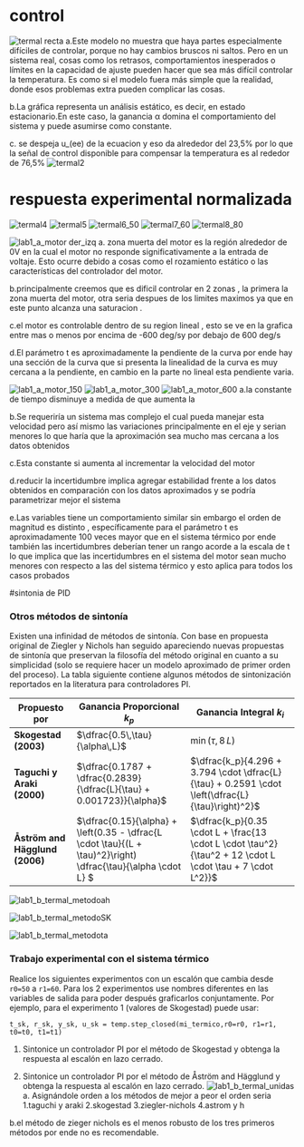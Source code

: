 # control

![termal recta](https://github.com/user-attachments/assets/0c3858fe-15f0-4dcc-89b9-bb427df5d2f5)
a.Este modelo no muestra que haya partes especialmente difíciles de controlar, porque no hay cambios bruscos ni saltos. Pero en un sistema real, cosas como los retrasos, comportamientos inesperados o límites en la capacidad de ajuste pueden hacer que sea más difícil controlar la temperatura. Es como si el modelo fuera más simple que la realidad, donde esos problemas extra pueden complicar las cosas.

b.La gráfica representa un análisis estático, es decir, en estado estacionario.En este caso, la ganancia α domina el comportamiento del sistema y puede asumirse como constante.

c. se despeja u_(ee) de la ecuacion y eso da alrededor del 23,5% por lo que la señal de control disponible para compensar la temperatura es al rededor de 76,5%
![termal2](https://github.com/user-attachments/assets/ba50a638-39fd-43c7-b68b-4ac3f9fa4254)
#  respuesta experimental normalizada
![termal4](https://github.com/user-attachments/assets/a129d094-fab7-4dc4-8a3e-d2a5f4c187bb)
![termal5](https://github.com/user-attachments/assets/8a928872-a26e-46ad-8b2d-8c562c6a5ea7)
![termal6_50](https://github.com/user-attachments/assets/cde16d27-3571-4c6c-a9fb-c20238badfd8)
![termal7_60](https://github.com/user-attachments/assets/535d973c-16bf-4f12-b8e9-54aed0e9b29e)
![termal8_80](https://github.com/user-attachments/assets/e8fe5bb9-52d6-4992-9dae-4dfbeda7a750)


![lab1_a_motor der_izq](https://github.com/user-attachments/assets/6718b32a-3ffe-41bd-a95f-c8d27b96e564)
a. zona muerta del motor es la región alrededor de 0V en la cual el motor no responde significativamente a la entrada de voltaje. Esto ocurre debido a cosas como el rozamiento estático o las características del controlador del motor.

b.principalmente creemos que es dificil controlar en 2 zonas , la primera la zona muerta del motor, otra seria despues de los limites maximos ya que en este punto alcanza una saturacion .

c.el motor es controlable dentro de su region lineal , esto se ve en la grafica entre mas o menos por encima de  -600 deg/sy por debajo de  600 deg/s

d.El parámetro t es aproximadamente la pendiente de la curva por ende hay una sección de la curva que si presenta la linealidad de la curva  es muy cercana a la pendiente, en cambio en la parte no lineal esta pendiente varia.

![lab1_a_motor_150](https://github.com/user-attachments/assets/c5554036-175f-4321-bcef-c7ec1441da94)
![lab1_a_motor_300](https://github.com/user-attachments/assets/7c7da14a-2c32-44a6-b3ab-7337b853ca2f)
![lab1_a_motor_600](https://github.com/user-attachments/assets/7f0dc7d4-1b1e-417b-8fc0-85aedf53835a)
a.la constante de tiempo disminuye a medida de que aumenta la 

b.Se requeriría un sistema mas complejo el cual pueda manejar esta velocidad pero así mismo las variaciones principalmente en el eje y serian menores lo que haría que la aproximación sea mucho mas cercana a los datos obtenidos

c.Esta constante si aumenta al incrementar la velocidad del motor

d.reducir la incertidumbre implica agregar estabilidad frente a los datos obtenidos en comparación con los datos aproximados y se podría parametrizar mejor el sistema 

e.Las variables tiene un comportamiento similar sin embargo el orden de magnitud es distinto , específicamente para el parámetro t es aproximadamente 100 veces mayor que en el sistema térmico por ende también las incertidumbres deberían tener un rango acorde a la escala de t lo que implica que las incertidumbres en el sistema del motor sean mucho menores con respecto a las del sistema térmico y esto aplica para todos los casos probados


#sintonia de PID
### Otros métodos de sintonía 

Existen una infinidad de métodos de sintonía. Con base en propuesta original de Ziegler y Nichols han seguido apareciendo nuevas propuestas de sintonía que preservan la filosofía del método original en cuanto a su simplicidad (solo se requiere hacer un modelo aproximado de primer orden del proceso). La tabla siguiente contiene algunos métodos de sintonización reportados en la literatura para controladores PI.

| **Propuesto por** | **Ganancia Proporcional** $k_p$                | **Ganancia Integral** $k_i$                | 
|-------------------------|------------------------------------------------|--------------------------------------------|
| **Skogestad (2003)**           |   $\dfrac{0.5\,\tau}{\alpha\,L}$   | $\min(\tau, 8\,L)$ |
| **Taguchi y Araki (2000)**           |   $\dfrac{0.1787 + \dfrac{0.2839}{\dfrac{L}{\tau} + 0.001723}}{\alpha}$  | $\dfrac{k_p}{4.296 + 3.794 \cdot \dfrac{L}{\tau} + 0.2591 \cdot \left(\dfrac{L}{\tau}\right)^2}$|
|**Åström and Hägglund (2006)**                | $\dfrac{0.15}{\alpha} + \left(0.35 - \dfrac{L \cdot \tau}{(L + \tau)^2}\right) \dfrac{\tau}{\alpha \cdot L} $               |  $\dfrac{k_p}{0.35 \cdot L + \frac{13 \cdot L \cdot \tau^2}{\tau^2 + 12 \cdot L \cdot \tau + 7 \cdot L^2}}$   |

![lab1_b_termal_metodoah](https://github.com/user-attachments/assets/26a6cf61-e5fa-4c25-8ea5-0f9e2047bf10)


![lab1_b_termal_metodoSK](https://github.com/user-attachments/assets/e1b99e3a-8dcd-4e1e-8e66-2e336ab3908b)

![lab1_b_termal_metodota](https://github.com/user-attachments/assets/fb3e7e33-0551-460e-8fd8-f4a5e41af1a2)
### Trabajo experimental con el sistema térmico

Realice los siguientes experimentos con un escalón que cambia desde `r0=50` a `r1=60`.  Para los 2 experimentos use nombres diferentes en las variables de salida para poder después graficarlos conjuntamente. Por ejemplo, para el experimento 1 (valores de Skogestad) puede usar:

`t_sk, r_sk, y_sk, u_sk = temp.step_closed(mi_termico,r0=r0, r1=r1, t0=t0, t1=t1)`


1. Sintonice un controlador PI por el método de Skogestad y obtenga la respuesta al escalón en lazo cerrado.

1. Sintonice un controlador PI por el método de Åström and Hägglund y obtenga la respuesta al escalón en lazo cerrado.
![lab1_b_termal_unidas](https://github.com/user-attachments/assets/8e2c53dc-4983-4e83-8696-acd17def9346)
a. Asignándole orden a los métodos de mejor a peor el orden seria 
1.taguchi y araki
2.skogestad
3.ziegler-nichols
4.astrom  y h


b.el método de zieger nichols es el menos robusto de los tres primeros métodos por 
ende no es recomendable.




